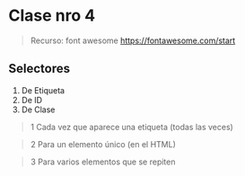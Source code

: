 # Clase nro 4

>Recurso: font awesome
>https://fontawesome.com/start


## Selectores
  1. De Etiqueta
  2. De ID
  3. De Clase
  

>1 Cada vez que aparece una etiqueta (todas las veces)
   
>2 Para un elemento único (en el HTML)   

>3 Para varios elementos que se repiten 


